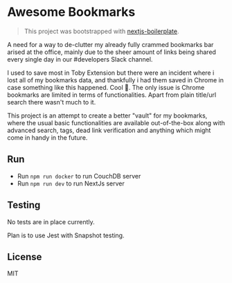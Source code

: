 # Awesome Bookmarks

> This project was bootstrapped with [
> nextjs-boilerplate](https://github.com/aymenha/nextjs-boilerplate).

A need for a way to de-clutter my already fully crammed bookmarks bar arised at the office, mainly due to the sheer amount of links being shared every single day in our #developers Slack channel.

I used to save most in Toby Extension but there were an incident where i lost all of my bookmarks data, and thankfully i had them saved in Chrome in case something like this happened.
Cool 🙂️. The only issue is Chrome bookmarks are limited in terms of functionalities. Apart from plain title/url search there wasn't much to it.

This project is an attempt to create a better "vault" for my bookmarks, where the usual basic functionalities are available out-of-the-box along with advanced search, tags, dead link verification and anything which might come in handy in the future.

## Run

- Run `npm run docker` to run CouchDB server
- Run `npm run dev` to run NextJs server

## Testing

No tests are in place currently.

Plan is to use Jest with Snapshot testing.

## License

MIT
